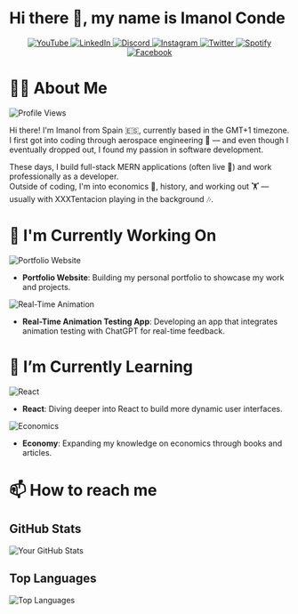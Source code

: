 # Hi there 👋, my name is Imanol Conde

<div align="center" >
    <a href="https://www.youtube.com/@imanolcondegonzalez" target="_blank">
      <img src="https://img.shields.io/badge/YouTube-FF0000?style=for-the-badge&logo=youtube&logoColor=white" alt="YouTube"/>
    </a>
    <a href="https://linkedin.com/in/imanolcondegonzalez" target="_blank">
      <img src="https://img.shields.io/badge/LinkedIn-0A66C2?style=for-the-badge&logo=linkedin&logoColor=white" alt="LinkedIn"/>
    </a>
    <a href="https://discord.com/invite/UxNXrBukjZ" target="_blank">
      <img src="https://img.shields.io/badge/Discord-5865F2?style=for-the-badge&logo=discord&logoColor=white" alt="Discord"/>
    </a>
    <a href="https://www.instagram.com/imanolconde" target="_blank">
      <img src="https://img.shields.io/badge/Instagram-E4405F?style=for-the-badge&logo=instagram&logoColor=white" alt="Instagram"/>
    </a>
    <a href="https://twitter.com/ima1256" target="_blank">
      <img src="https://img.shields.io/badge/Twitter-1DA1F2?style=for-the-badge&logo=twitter&logoColor=white" alt="Twitter"/>
    </a>
    <a href="https://open.spotify.com/user/cq1ew5ln3qf62ekvotzfvhpc4?si=dab169a8b5fa476e" target="_blank">
      <img src="https://img.shields.io/badge/Spotify-1DB954?style=for-the-badge&logo=spotify&logoColor=white" alt="Spotify"/>
    </a>
    <a href="https://www.facebook.com/imanol.conde.37" target="_blank">
      <img src="https://img.shields.io/badge/Facebook-1877F2?style=for-the-badge&logo=facebook&logoColor=white" alt="Facebook"/>
    </a>
</div>




# 🙋‍♂️ About Me

![Profile Views](https://komarev.com/ghpvc/?username=ima1256&label=Profile%20Views&color=0e75b6&style=flat)

Hi there! I'm Imanol from Spain 🇪🇸, currently based in the GMT+1 timezone.  
I first got into coding through aerospace engineering 🚀 — and even though I eventually dropped out, I found my passion in software development.

These days, I build full-stack MERN applications (often live 🔴) and work professionally as a developer.  
Outside of coding, I'm into economics 🏦, history, and working out 🏋️ — usually with XXXTentacion playing in the background 🎶.


# 🔭 I'm Currently Working On

![Portfolio Website](https://img.shields.io/badge/Project-Portfolio%20Website-0e75b6?style=flat&logo=html5&logoColor=white)  
- **Portfolio Website**: Building my personal portfolio to showcase my work and projects.

![Real-Time Animation](https://img.shields.io/badge/Project-Real%20Time%20Animation-ff6347?style=flat&logo=react&logoColor=white)  
- **Real-Time Animation Testing App**: Developing an app that integrates animation testing with ChatGPT for real-time feedback.

# 🌱 I’m Currently Learning

![React](https://img.shields.io/badge/React-61DAFB?style=flat&logo=react&logoColor=white)  
- **React**: Diving deeper into React to build more dynamic user interfaces.

![Economics](https://img.shields.io/badge/Economy-%F0%9F%93%B8%20Learning-ff6347?style=flat&logo=book&logoColor=white)  
- **Economy**: Expanding my knowledge on economics through books and articles.


# 📫 How to reach me

## GitHub Stats

![Your GitHub Stats](https://github-readme-stats.vercel.app/api?username=ima1256&show_icons=true&theme=radical)

## Top Languages

![Top Languages](https://github-readme-stats.vercel.app/api/top-langs/?username=ima1256&layout=compact&theme=radical)

<!--
## Connect with me:

[<img align="left" alt="linkedin | LinkedIn" width="22px" src="https://cdn.jsdelivr.net/npm/simple-icons@v3/icons/linkedin.svg" />][linkedin]
[<img align="left" alt="twitter | Twitter" width="22px" src="https://cdn.jsdelivr.net/npm/simple-icons@v3/icons/twitter.svg" />][twitter]

[linkedin]: https://www.linkedin.com/in/imanolcondegonzalez/
[twitter]: https://x.com/conde_imanol
-->
